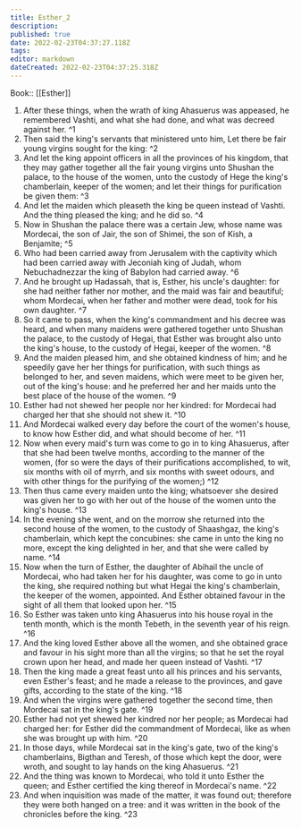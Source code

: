 ```yaml
---
title: Esther_2
description: 
published: true
date: 2022-02-23T04:37:27.118Z
tags: 
editor: markdown
dateCreated: 2022-02-23T04:37:25.318Z
---
```


 Book:: [[Esther]]
 1. After these things, when the wrath of king Ahasuerus was appeased, he remembered Vashti, and what she had done, and what was decreed against her. ^1
 2. Then said the king's servants that ministered unto him, Let there be fair young virgins sought for the king: ^2
 3. And let the king appoint officers in all the provinces of his kingdom, that they may gather together all the fair young virgins unto Shushan the palace, to the house of the women, unto the custody of Hege the king's chamberlain, keeper of the women; and let their things for purification be given them: ^3
 4. And let the maiden which pleaseth the king be queen instead of Vashti. And the thing pleased the king; and he did so. ^4
 5. Now in Shushan the palace there was a certain Jew, whose name was Mordecai, the son of Jair, the son of Shimei, the son of Kish, a Benjamite; ^5
 6. Who had been carried away from Jerusalem with the captivity which had been carried away with Jeconiah king of Judah, whom Nebuchadnezzar the king of Babylon had carried away. ^6
 7. And he brought up Hadassah, that is, Esther, his uncle's daughter: for she had neither father nor mother, and the maid was fair and beautiful; whom Mordecai, when her father and mother were dead, took for his own daughter. ^7
 8. So it came to pass, when the king's commandment and his decree was heard, and when many maidens were gathered together unto Shushan the palace, to the custody of Hegai, that Esther was brought also unto the king's house, to the custody of Hegai, keeper of the women. ^8
 9. And the maiden pleased him, and she obtained kindness of him; and he speedily gave her her things for purification, with such things as belonged to her, and seven maidens, which were meet to be given her, out of the king's house: and he preferred her and her maids unto the best place of the house of the women. ^9
 10. Esther had not shewed her people nor her kindred: for Mordecai had charged her that she should not shew it. ^10
 11. And Mordecai walked every day before the court of the women's house, to know how Esther did, and what should become of her. ^11
 12. Now when every maid's turn was come to go in to king Ahasuerus, after that she had been twelve months, according to the manner of the women, (for so were the days of their purifications accomplished, to wit, six months with oil of myrrh, and six months with sweet odours, and with other things for the purifying of the women;) ^12
 13. Then thus came every maiden unto the king; whatsoever she desired was given her to go with her out of the house of the women unto the king's house. ^13
 14. In the evening she went, and on the morrow she returned into the second house of the women, to the custody of Shaashgaz, the king's chamberlain, which kept the concubines: she came in unto the king no more, except the king delighted in her, and that she were called by name. ^14
 15. Now when the turn of Esther, the daughter of Abihail the uncle of Mordecai, who had taken her for his daughter, was come to go in unto the king, she required nothing but what Hegai the king's chamberlain, the keeper of the women, appointed. And Esther obtained favour in the sight of all them that looked upon her. ^15
 16. So Esther was taken unto king Ahasuerus into his house royal in the tenth month, which is the month Tebeth, in the seventh year of his reign. ^16
 17. And the king loved Esther above all the women, and she obtained grace and favour in his sight more than all the virgins; so that he set the royal crown upon her head, and made her queen instead of Vashti. ^17
 18. Then the king made a great feast unto all his princes and his servants, even Esther's feast; and he made a release to the provinces, and gave gifts, according to the state of the king. ^18
 19. And when the virgins were gathered together the second time, then Mordecai sat in the king's gate. ^19
 20. Esther had not yet shewed her kindred nor her people; as Mordecai had charged her: for Esther did the commandment of Mordecai, like as when she was brought up with him. ^20
 21. In those days, while Mordecai sat in the king's gate, two of the king's chamberlains, Bigthan and Teresh, of those which kept the door, were wroth, and sought to lay hands on the king Ahasuerus. ^21
 22. And the thing was known to Mordecai, who told it unto Esther the queen; and Esther certified the king thereof in Mordecai's name. ^22
 23. And when inquisition was made of the matter, it was found out; therefore they were both hanged on a tree: and it was written in the book of the chronicles before the king. ^23
